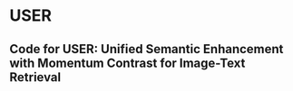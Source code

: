 # USER
## Code for USER: Unified Semantic Enhancement with Momentum Contrast for Image-Text Retrieval
